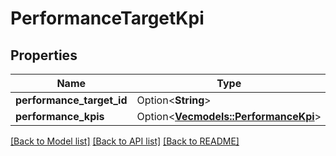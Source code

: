# PerformanceTargetKpi

## Properties

Name | Type | Description | Notes
------------ | ------------- | ------------- | -------------
**performance_target_id** | Option<**String**> |  | [optional]
**performance_kpis** | Option<[**Vec<models::PerformanceKpi>**](PerformanceKpi.md)> |  | [optional]

[[Back to Model list]](../README.md#documentation-for-models) [[Back to API list]](../README.md#documentation-for-api-endpoints) [[Back to README]](../README.md)


